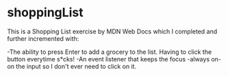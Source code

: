# shoppingList

This is a Shopping List exercise by MDN Web Docs which I completed and further incremented with:

-The ability to press Enter to add a grocery to the list. Having to click the button everytime s*cks!
-An event listener that keeps the focus -always on- on the input so I don't ever need to click on it.